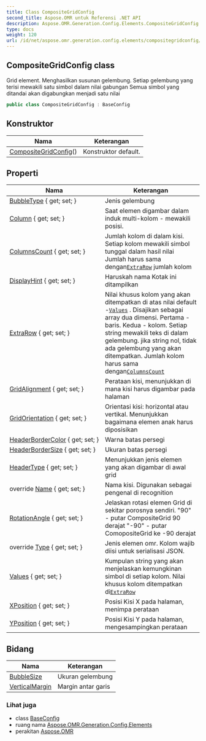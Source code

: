 ```yaml
---
title: Class CompositeGridConfig
second_title: Aspose.OMR untuk Referensi .NET API
description: Aspose.OMR.Generation.Config.Elements.CompositeGridConfig kelas. Grid element. Menghasilkan susunan gelembung. Setiap gelembung yang terisi mewakili satu simbol dalam nilai gabungan Semua simbol yang ditandai akan digabungkan menjadi satu nilai
type: docs
weight: 120
url: /id/net/aspose.omr.generation.config.elements/compositegridconfig/
---
```

## CompositeGridConfig class

Grid element. Menghasilkan susunan gelembung. Setiap gelembung yang terisi mewakili satu simbol dalam nilai gabungan Semua simbol yang ditandai akan digabungkan menjadi satu nilai

```csharp
public class CompositeGridConfig : BaseConfig
```

## Konstruktor

| Nama | Keterangan |
| --- | --- |
| [CompositeGridConfig](compositegridconfig/)() | Konstruktor default. |

## Properti

| Nama | Keterangan |
| --- | --- |
| [BubbleType](../../aspose.omr.generation.config.elements/compositegridconfig/bubbletype/) { get; set; } | Jenis gelembung |
| [Column](../../aspose.omr.generation.config.elements/compositegridconfig/column/) { get; set; } | Saat elemen digambar dalam induk multi-kolom - mewakili posisi. |
| [ColumnsCount](../../aspose.omr.generation.config.elements/compositegridconfig/columnscount/) { get; set; } | Jumlah kolom di dalam kisi. Setiap kolom mewakili simbol tunggal dalam hasil nilai Jumlah harus sama dengan[`ExtraRow`](./extrarow/) jumlah kolom |
| [DisplayHint](../../aspose.omr.generation.config.elements/compositegridconfig/displayhint/) { get; set; } | Haruskah nama Kotak ini ditampilkan |
| [ExtraRow](../../aspose.omr.generation.config.elements/compositegridconfig/extrarow/) { get; set; } | Nilai khusus kolom yang akan ditempatkan di atas nilai default -[`Values`](./values/) . Disajikan sebagai array dua dimensi. Pertama - baris. Kedua - kolom. Setiap string mewakili teks di dalam gelembung. jika string nol, tidak ada gelembung yang akan ditempatkan. Jumlah kolom harus sama dengan[`ColumnsCount`](./columnscount/) |
| [GridAlignment](../../aspose.omr.generation.config.elements/compositegridconfig/gridalignment/) { get; set; } | Perataan kisi, menunjukkan di mana kisi harus digambar pada halaman |
| [GridOrientation](../../aspose.omr.generation.config.elements/compositegridconfig/gridorientation/) { get; set; } | Orientasi kisi: horizontal atau vertikal. Menunjukkan bagaimana elemen anak harus diposisikan |
| [HeaderBorderColor](../../aspose.omr.generation.config.elements/compositegridconfig/headerbordercolor/) { get; set; } | Warna batas persegi |
| [HeaderBorderSize](../../aspose.omr.generation.config.elements/compositegridconfig/headerbordersize/) { get; set; } | Ukuran batas persegi |
| [HeaderType](../../aspose.omr.generation.config.elements/compositegridconfig/headertype/) { get; set; } | Menunjukkan jenis elemen yang akan digambar di awal grid |
| override [Name](../../aspose.omr.generation.config.elements/compositegridconfig/name/) { get; set; } | Nama kisi. Digunakan sebagai pengenal di recognition |
| [RotationAngle](../../aspose.omr.generation.config.elements/compositegridconfig/rotationangle/) { get; set; } | Jelaskan rotasi elemen Grid di sekitar porosnya sendiri. "90" - putar CompositeGrid 90 derajat "-90" - putar ComopositeGrid ke -90 derajat |
| override [Type](../../aspose.omr.generation.config.elements/compositegridconfig/type/) { get; set; } | Jenis elemen omr. Kolom wajib diisi untuk serialisasi JSON. |
| [Values](../../aspose.omr.generation.config.elements/compositegridconfig/values/) { get; set; } | Kumpulan string yang akan menjelaskan kemungkinan simbol di setiap kolom. Nilai khusus kolom ditempatkan di[`ExtraRow`](./extrarow/) |
| [XPosition](../../aspose.omr.generation.config.elements/compositegridconfig/xposition/) { get; set; } | Posisi Kisi X pada halaman, menimpa perataan |
| [YPosition](../../aspose.omr.generation.config.elements/compositegridconfig/yposition/) { get; set; } | Posisi Kisi Y pada halaman, mengesampingkan perataan |

## Bidang

| Nama | Keterangan |
| --- | --- |
| [BubbleSize](../../aspose.omr.generation.config.elements/compositegridconfig/bubblesize/) | Ukuran gelembung |
| [VerticalMargin](../../aspose.omr.generation.config.elements/compositegridconfig/verticalmargin/) | Margin antar garis |

### Lihat juga

* class [BaseConfig](../../aspose.omr.generation.config/baseconfig/)
* ruang nama [Aspose.OMR.Generation.Config.Elements](../../aspose.omr.generation.config.elements/)
* perakitan [Aspose.OMR](../../)


